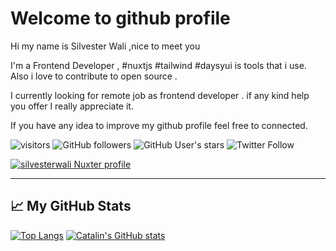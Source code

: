 # Welcome to github profile

Hi my name is Silvester Wali ,nice to meet you 

I'm a Frontend Developer , #nuxtjs #tailwind #daysyui is tools that i use. Also i love to contribute to open source .

I currently looking for remote job as frontend developer . if any kind help you offer I really appreciate it.

If you have any idea to improve my github profile feel free to connected.

![visitors](https://visitor-badge.glitch.me/badge?page_id=page.id) 
![GitHub followers](https://img.shields.io/github/followers/silvesterwali?style=social)
![GitHub User's stars](https://img.shields.io/github/stars/silvesterwali?style=social)
![Twitter Follow](https://img.shields.io/twitter/follow/silvesterwali?style=social)

[![silvesterwali Nuxter profile](https://nuxters.nuxt.com/card/silvesterwali/og.png)](https://nuxters.nuxt.com/silvesterwali)

---

## &#x1f4c8; My GitHub Stats


[![Top Langs](https://github-readme-stats.vercel.app/api/top-langs/?username=silvesterwali&hide=java,html,css&theme=radical)](https://github.com/anuraghazra/github-readme-stats)
[![Catalin's GitHub stats](https://github-readme-stats.vercel.app/api?username=silvesterwali&theme=radical)](https://github.com/anuraghazra/github-readme-stats)
